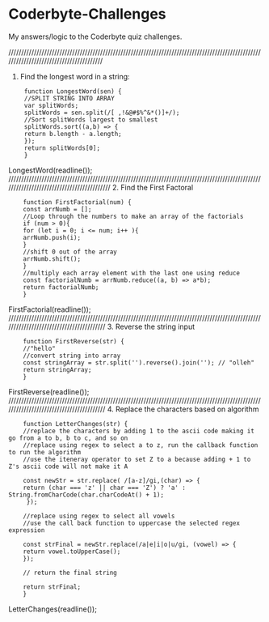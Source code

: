 # Coderbyte-Challenges
My answers/logic to the Coderbyte quiz challenges.


////////////////////////////////////////////////////////////////////////////////////////////////////////////////////////////////////////
1. Find the longest word in a string:

        function LongestWord(sen) { 
        //SPLIT STRING INTO ARRAY
        var splitWords;  
        splitWords = sen.split(/[ ,!&@#$%^&*()]+/);
        //Sort splitWords largest to smallest
        splitWords.sort((a,b) => {
        return b.length - a.length;
        });
        return splitWords[0];
        }

LongestWord(readline());
///////////////////////////////////////////////////////////////////////////////////////////////////////////////////////////////////////////
2. Find the First Factoral
        
        function FirstFactorial(num) { 
        const arrNumb = [];
        //Loop through the numbers to make an array of the factorials
        if (num > 0){    
        for (let i = 0; i <= num; i++ ){   
        arrNumb.push(i);
        }
        //shift 0 out of the array
        arrNumb.shift();
        }
        //multiply each array element with the last one using reduce
        const factorialNumb = arrNumb.reduce((a, b) => a*b);
        return factorialNumb;      
        }

FirstFactorial(readline());
/////////////////////////////////////////////////////////////////////////////////////////////////////////////////////////////////////////
3. Reverse the string input

        function FirstReverse(str) { 
        //"hello"
        //convert string into array
        const stringArray = str.split('').reverse().join(''); // "olleh"
        return stringArray; 
        }

FirstReverse(readline());
/////////////////////////////////////////////////////////////////////////////////////////////////////////////////////////////////////////
4. Replace the characters based on algorithm

        function LetterChanges(str) { 
        //replace the characters by adding 1 to the ascii code making it go from a to b, b to c, and so on
        //replace using regex to select a to z, run the callback function to run the algorithm
        //use the iteneray operator to set Z to a because adding + 1 to Z's ascii code will not make it A

        const newStr = str.replace( /[a-z]/gi,(char) => { 
        return (char === 'z' || char === 'Z') ? 'a' : String.fromCharCode(char.charCodeAt() + 1); 
         });

        //replace using regex to select all vowels
        //use the call back function to uppercase the selected regex expression

        const strFinal = newStr.replace(/a|e|i|o|u/gi, (vowel) => { 
        return vowel.toUpperCase();
        });

        // return the final string

        return strFinal; 
        }

LetterChanges(readline());

